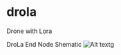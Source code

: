 ﻿# drola
Drone with Lora

DroLa End Node Shematic
![Alt text](/Figures/drola_end_node_shm.jpg?raw=true "Optional Title")g